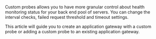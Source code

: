 Custom probes allows you to have more granular control about health monitoring status for your back end pool of servers. You can change the interval checks, failed request threshold and timeout settings.

This article will guide you to create an application gateway with a custom probe or adding a custom probe to an existing application gateway. 

